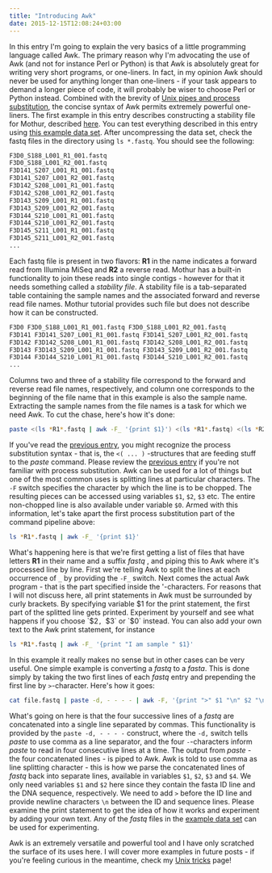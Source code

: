 ```yaml
---
title: "Introducing Awk"
date: 2015-12-15T12:08:24+03:00
---
```


In this entry I'm going to explain the very basics of a little programming language called Awk. The primary reason why I'm advocating the use of Awk (and not for instance Perl or Python) is that Awk is absolutely great for writing very short programs, or one-liners. In fact, in my opinion Awk should never be used for anything longer than one-liners - if your task appears to demand a longer piece of code, it will probably be wiser to choose Perl or Python instead. Combined with the brevity of [Unix pipes and process substitution](/posts/process_subst/), the concise syntax of Awk permits extremely powerful one-liners. The first example in this entry describes constructing a stability file for Mothur, described [here](http://www.mothur.org/wiki/MiSeq_SOP#Getting_started). You can test everything described in this entry using [this example data set](http://www.mothur.org/w/images/d/d6/MiSeqSOPData.zip). After uncompressing the data set, check the fastq files in the directory using `ls *.fastq`. You should see the following:

```bash
F3D0_S188_L001_R1_001.fastq
F3D0_S188_L001_R2_001.fastq
F3D141_S207_L001_R1_001.fastq
F3D141_S207_L001_R2_001.fastq
F3D142_S208_L001_R1_001.fastq
F3D142_S208_L001_R2_001.fastq
F3D143_S209_L001_R1_001.fastq
F3D143_S209_L001_R2_001.fastq
F3D144_S210_L001_R1_001.fastq
F3D144_S210_L001_R2_001.fastq
F3D145_S211_L001_R1_001.fastq
F3D145_S211_L001_R2_001.fastq
...
```

Each fastq file is present in two flavors: **R1** in the name indicates a forward read from Illumina MiSeq and **R2** a reverse read. Mothur has a built-in functionality to join these reads into single contigs - however for that it needs something called a *stability file*. A stability file is a tab-separated table containing the sample names and the associated forward and reverse read file names. Mothur tutorial provides such file but does not describe how it can be constructed.

```bash
F3D0 F3D0_S188_L001_R1_001.fastq F3D0_S188_L001_R2_001.fastq 
F3D141 F3D141_S207_L001_R1_001.fastq F3D141_S207_L001_R2_001.fastq 
F3D142 F3D142_S208_L001_R1_001.fastq F3D142_S208_L001_R2_001.fastq
F3D143 F3D143_S209_L001_R1_001.fastq F3D143_S209_L001_R2_001.fastq 
F3D144 F3D144_S210_L001_R1_001.fastq F3D144_S210_L001_R2_001.fastq 
...
```

Columns two and three of a stability file correspond to the forward and reverse read file names, respectively, and column one corresponds to the beginning of the file name that in this example is also the sample name. Extracting the sample names from the file names is a task for which we need Awk. To cut the chase, here's how it's done:

```bash
paste <(ls *R1*.fastq | awk -F_ '{print $1}') <(ls *R1*.fastq) <(ls *R2*.fastq)
```

If you've read the [previous entry](/posts/process_subst/), you might recognize the process substitution syntax - that is, the `<( ... )` -structures that are feeding stuff to the *paste* command. Please review the [previous entry](/posts/process_subst/) if you're not familiar with process substitution. Awk can be used for a lot of things but one of the most common uses is splitting lines at particular characters. The `-F` switch specifies the character by which the line is to be chopped. The resulting pieces can be accessed using variables `$1`, `$2`, `$3` etc. The entire non-chopped line is also available under variable `$0`. Armed with this information, let's take apart the first process substitution part of the command pipeline above: 

```bash
ls *R1*.fastq | awk -F_ '{print $1}'
```

What's happening here is that we're first getting a list of files that have letters **R1** in their name and a suffix *fastq* , and piping this to Awk where it's processed line by line. First we're telling Awk to split the lines at each occurrence of `_` by providing the `-F_` switch. Next comes the actual Awk program - that is the part specified inside the '-characters. For reasons that I will not discuss here, all print statements in Awk must be surrounded by curly brackets. By specifying variable $1 for the print statement, the first part of the splitted line gets printed. Experiment by yourself and see what happens if you choose `$2`, `$3` or `$0` instead. You can also add your own text to the Awk print statement, for instance 

```bash
ls *R1*.fastq | awk -F_ '{print "I am sample " $1}' 
```

In this example it really makes no sense but in other cases can be very useful. One simple example is converting a *fastq* to a *fasta*. This is done simply by taking the two first lines of each *fastq* entry and prepending the first line by `>`-character. Here's how it goes: 

```bash
cat file.fastq | paste -d, - - - - | awk -F, '{print ">" $1 "\n" $2 "\n"}' > file.fasta 
```


What's going on here is that the four successive lines of a *fastq* are concatenated into a single line separated by commas. This functionality is provided by the `paste -d, - - - -` construct, where the `-d,` switch tells *paste* to use comma as a line separator, and the four `-`-characters inform *paste* to read in four consecutive lines at a time. The output from *paste* - the four concatenated lines - is piped to Awk. Awk is told to use comma as line splitting character - this is how we parse the concatenated lines of *fastq* back into separate lines, available in variables `$1`, `$2`, `$3` and `$4`. We only need variables `$1` and `$2` here since they contain the fasta ID line and the DNA sequence, respectively. We need to add `>` before the ID line and provide newline characters `\n` between the ID and sequence lines. Please examine the print statement to get the idea of how it works and experiment by adding your own text. Any of the *fastq* files in the [example data set](http://www.mothur.org/w/images/d/d6/MiSeqSOPData.zip) can be used for experimenting. 

Awk is an extremely versatile and powerful tool and I have only scratched the surface of its uses here. I will cover more examples in future posts - if you're feeling curious in the meantime, check my [Unix tricks](/posts/unix_tricks/) page!

